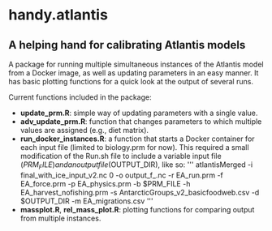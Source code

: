 # handy.atlantis 
## A helping hand for calibrating Atlantis models 
A package for running multiple simultaneous instances of the Atlantis model from a Docker image, as well as updating parameters in an easy manner. It has basic plotting functions for a quick look at the output of several runs.

Current functions included in the package:
- **update_prm.R**: simple way of updating parameters with a single value.
- **adv_update_prm.R**: function that changes parameters to which multiple values are assigned (e.g., diet matrix).
- **run_docker_instances.R**: a function that starts a Docker container for each input file (limited to biology.prm for now). This required a small modification of the Run.sh file to include a variable input file ($PRM_FILE) and an output file ($OUTPUT_DIR), like so:
'''
atlantisMerged -i final_with_ice_input_v2.nc 0 -o output_f_.nc -r EA_run.prm -f EA_force.prm -p EA_physics.prm -b $PRM_FILE -h EA_harvest_nofishing.prm -s AntarcticGroups_v2_basicfoodweb.csv -d $OUTPUT_DIR -m EA_migrations.csv
'''
- **massplot.R**, **rel_mass_plot.R**: plotting functions for comparing output from multiple instances.
